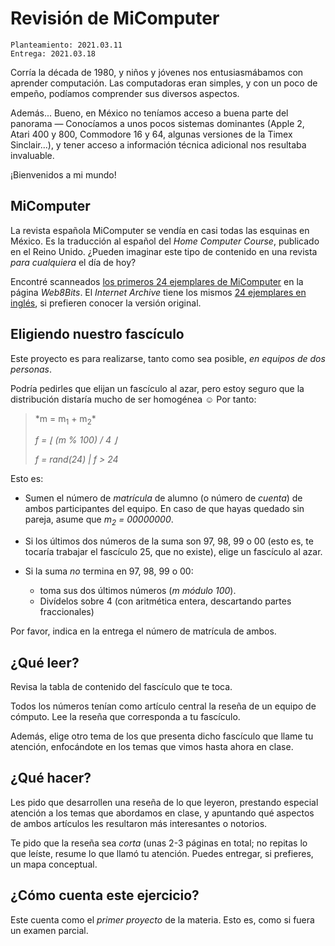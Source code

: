 # Revisión de MiComputer

	Planteamiento: 2021.03.11
    Entrega: 2021.03.18

Corría la década de 1980, y niños y jóvenes nos entusiasmábamos con
aprender computación. Las computadoras eran simples, y con un poco de
empeño, podíamos comprender sus diversos aspectos.

Además... Bueno, en México no teníamos acceso a buena parte del
panorama — Conocíamos a unos pocos sistemas dominantes (Apple 2, Atari
400 y 800, Commodore 16 y 64, algunas versiones de la Timex
Sinclair...), y tener acceso a información técnica adicional nos
resultaba invaluable.

¡Bienvenidos a mi mundo!

## MiComputer

La revista española MiComputer se vendía en casi todas las esquinas en
México. Es la traducción al español del *Home Computer Course*,
publicado en el Reino Unido. ¿Pueden imaginar este tipo de contenido
en una revista _para cualquiera_ el día de hoy?

Encontré scanneados
[los primeros 24 ejemplares de MiComputer](http://web8bits.com/Coleccion/Libros/Espanhol/MiComputer/MiComputer.html)
en la página _Web8Bits_. El _Internet Archive_ tiene los mismos
[24 ejemplares en inglés](https://archive.org/details/The_Home_Computer_Course),
si prefieren conocer la versión original.

## Eligiendo nuestro fascículo

Este proyecto es para realizarse, tanto como sea posible, *en equipos
de dos personas*.

Podría pedirles que elijan un fascículo al azar, pero estoy seguro que
la distribución distaría mucho de ser homogénea ☺ Por tanto:

<blockquote>
*m = m<sub>1</sub> + m<sub>2</sub>*

*f = &lfloor; (m % 100) / 4 &rfloor;*

*f = rand(24) | f > 24*
</blockquote>

Esto es:

- Sumen el número de *matrícula* de alumno (o número de *cuenta*) de
  ambos participantes del equipo. En caso de que hayas quedado sin
  pareja, asume que *m<sub>2</sub> = 00000000*.

- Si los últimos dos números de la suma son 97, 98, 99 o 00 (esto es,
  te tocaría trabajar el fascículo 25, que no existe), elige un
  fascículo al azar.

- Si la suma *no* termina en 97, 98, 99 o 00:
  - toma sus dos últimos números (*m módulo 100*).
  - Divídelos sobre 4 (con aritmética entera, descartando partes
    fraccionales)

Por favor, indica en la entrega el número de matrícula de ambos.

## ¿Qué leer?

Revisa la tabla de contenido del fascículo que te toca.

Todos los números tenían como artículo central la reseña de un equipo
de cómputo. Lee la reseña que corresponda a tu fascículo.

Además, elige otro tema de los que presenta dicho fascículo que llame
tu atención, enfocándote en los temas que vimos hasta ahora en clase.

## ¿Qué hacer?

Les pido que desarrollen una reseña de lo que leyeron, prestando
especial atención a los temas que abordamos en clase, y apuntando qué
aspectos de ambos artículos les resultaron más interesantes o
notorios.

Te pido que la reseña sea *corta* (unas 2-3 páginas en total; no
repitas lo que leíste, resume lo que llamó tu atención. Puedes
entregar, si prefieres, un mapa conceptual.

## ¿Cómo cuenta este ejercicio?

Este cuenta como el *primer proyecto* de la materia. Esto es, como si
fuera un examen parcial.

<!-- ## Calificaciones y comentarios -->

<!-- Conforme vaya calificando, [los iré publicando aquí](./calificaciones.org). -->
